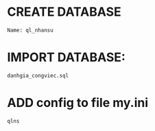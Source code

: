 # CREATE DATABASE
    Name: ql_nhansu
# IMPORT DATABASE:
    danhgia_congviec.sql
# ADD config to file my.ini
    qlns